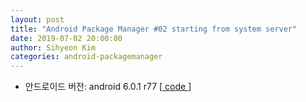 ```yaml
---
layout: post
title: "Android Package Manager #02 starting from system server"
date: 2019-07-02 20:00:00
author: Sihyeon Kim
categories: android-packagemanager
---
```


- 안드로이드 버전: android 6.0.1 r77 [[ code ](https://android.googlesource.com/platform/frameworks/base/+/refs/tags/android-6.0.1_r77)]   




